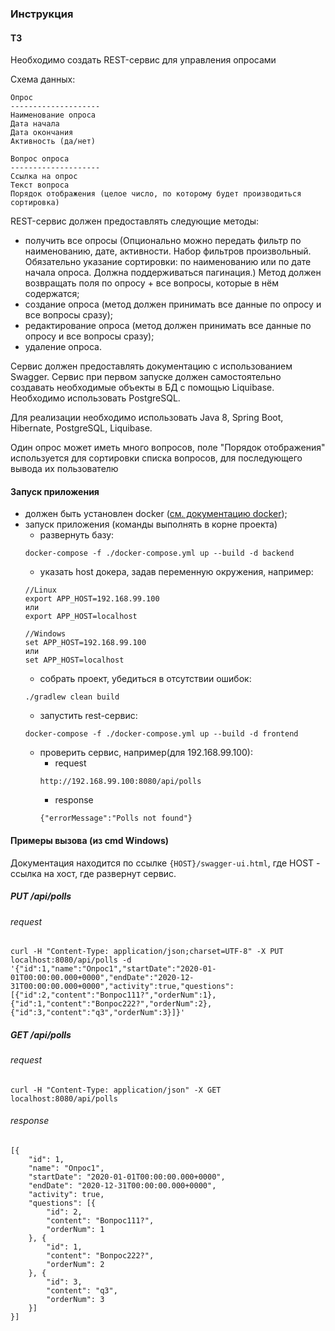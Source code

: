 ### Инструкция

#### ТЗ
Необходимо создать REST-сервис для управления опросами

Схема данных:
```
Опрос
--------------------
Наименование опроса
Дата начала
Дата окончания
Активность (да/нет)
```

```
Вопрос опроса
--------------------
Ссылка на опрос
Текст вопроса
Порядок отображения (целое число, по которому будет производиться сортировка)
```

REST-сервис должен предоставлять следующие методы:
- получить все опросы (Опционально можно передать фильтр по наименованию, дате, активности. Набор фильтров произвольный. Обязательно указание сортировки: по наименованию или по дате начала опроса. Должна поддерживаться пагинация.) Метод должен возвращать поля по опросу + все вопросы, которые в нём содержатся;
- создание опроса (метод должен принимать все данные по опросу и все вопросы сразу);
- редактирование опроса (метод должен принимать все данные по опросу и все вопросы сразу);
- удаление опроса.

Сервис должен предоставлять документацию с использованием Swagger.
Сервис при первом запуске должен самостоятельно создавать необходимые объекты в БД с помощью Liquibase.
Необходимо использовать PostgreSQL.

Для реализации необходимо использовать Java 8, Spring Boot, Hibernate, PostgreSQL, Liquibase.

Один опрос может иметь много вопросов, поле  "Порядок отображения" используется для сортировки списка вопросов, для последующего вывода их пользователю

#### Запуск приложения
- должен быть установлен docker ([см. документацию docker](docs.docker.com));
- запуск приложения (команды выполнять в корне проекта)
    - развернуть базу: 
    ```
    docker-compose -f ./docker-compose.yml up --build -d backend
    ```
    - указать host докера, задав переменную окружения, например:
    ```
    //Linux
    export APP_HOST=192.168.99.100
    или 
    export APP_HOST=localhost
    
    //Windows
    set APP_HOST=192.168.99.100
    или
    set APP_HOST=localhost
    ```
    - собрать проект, убедиться в отсутствии ошибок:
    ```
    ./gradlew clean build
    ``` 
    - запустить rest-сервис:
    ```
    docker-compose -f ./docker-compose.yml up --build -d frontend
    ```
    - проверить сервис, например(для 192.168.99.100):
        - request
        ```
        http://192.168.99.100:8080/api/polls
        ```
        - response
        ```
        {"errorMessage":"Polls not found"}
        ``` 

#### Примеры вызова (из cmd Windows)
Документация находится по ссылке `{HOST}/swagger-ui.html`, где HOST - ссылка на хост, где развернут сервис.

##### PUT /api/polls
###### request
```
curl -H "Content-Type: application/json;charset=UTF-8" -X PUT localhost:8080/api/polls -d '{"id":1,"name":"Опрос1","startDate":"2020-01-01T00:00:00.000+0000","endDate":"2020-12-31T00:00:00.000+0000","activity":true,"questions":[{"id":2,"content":"Вопрос111?","orderNum":1},{"id":1,"content":"Вопрос222?","orderNum":2},{"id":3,"content":"q3","orderNum":3}]}'
```
##### GET /api/polls
###### request
```
curl -H "Content-Type: application/json" -X GET localhost:8080/api/polls
```
###### response
```
[{
	"id": 1,
	"name": "Опрос1",
	"startDate": "2020-01-01T00:00:00.000+0000",
	"endDate": "2020-12-31T00:00:00.000+0000",
	"activity": true,
	"questions": [{
		"id": 2,
		"content": "Вопрос111?",
		"orderNum": 1
	}, {
		"id": 1,
		"content": "Вопрос222?",
		"orderNum": 2
	}, {
		"id": 3,
		"content": "q3",
		"orderNum": 3
	}]
}]
```
